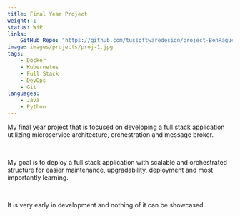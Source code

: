```yaml
---
title: Final Year Project
weight: 1
status: WiP
links:
    GitHub Repo: "https://github.com/tussoftwaredesign/project-BenRaguckas"
image: images/projects/proj-1.jpg
tags:
    - Docker
    - Kubernetes
    - Full Stack
    - DevOps
    - Git
languages:
    - Java
    - Python
---
```

My final year project that is focused on developing a full stack application utilizing microservice architecture, orchestration and message broker.

&nbsp;

My goal is to deploy a full stack application with scalable and orchestrated structure for easier maintenance, upgradability, deployment and most importantly learning.

&nbsp;

It is very early in development and nothing of it can be showcased.
